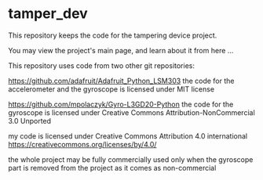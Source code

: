 # tamper_dev
This repository keeps the code for the tampering device project.

You may view the project's main page, and learn about it from here ...

This repository uses code from two other git repositories:

https://github.com/adafruit/Adafruit_Python_LSM303
the code for the accelerometer and the gyroscope is licensed under MIT license

https://github.com/mpolaczyk/Gyro-L3GD20-Python
the code for the gyroscope is licensed under Creative Commons Attribution-NonCommercial 3.0 Unported

my code is licensed under Creative Commons Attribution 4.0 international
https://creativecommons.org/licenses/by/4.0/

the whole project may be fully commercially used only when the gyroscope part is removed from the project as it comes as non-commercial
